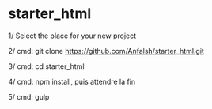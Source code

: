 # starter_html

1/ Select the place for your new project

2/ cmd: git clone https://github.com/Anfalsh/starter_html.git

3/ cmd: cd starter_html

4/ cmd: npm install, puis attendre la fin

5/ cmd: gulp
